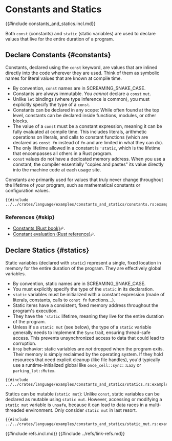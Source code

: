 # Constants and Statics

{{#include constants_and_statics.incl.md}}

Both `const` (constants) and `static` (static variables) are used to declare values that live for the entire duration of a program.

## Declare Constants {#constants}

Constants, declared using the `const` keyword, are values that are inlined directly into the code wherever they are used. Think of them as symbolic names for literal values that are known at compile time.

- By convention, `const` names are in SCREAMING_SNAKE_CASE.
- Constants are always immutable. You _cannot_ declare a `const` `mut`.
- Unlike `let` bindings (where type inference is common), you must explicitly specify the type of a `const`.
- Constants can be declared in any scope: While often found at the top level, constants can be declared inside functions, modules, or other blocks.
- The value of a `const` must be a constant expression, meaning it can be fully evaluated at compile time. This includes literals, arithmetic operations on literals, and calls to constant functions (which are declared as `const fn` instead of `fn` and are limited in what they can do).
- The only lifetime allowed in a constant is `'static`, which is the lifetime that encompasses all others in a Rust program.
- `const` values do not have a dedicated memory address. When you use a constant, the compiler essentially "copies and pastes" its value directly into the machine code at each usage site.

Constants are primarily used for values that truly never change throughout the lifetime of your program, such as mathematical constants or configuration values.

```rust,editable
{{#include ../../crates/language/examples/constants_and_statics/constants.rs:example}}
```

### References {#skip}

- [Constants (Rust book)](https://doc.rust-lang.org/book/ch03-01-variables-and-mutability.html#constants)⮳.
- [Constant evaluation (Rust reference)](https://doc.rust-lang.org/reference/const_eval.html)⮳.

## Declare Statics {#statics}

Static variables (declared with `static`) represent a single, fixed location in memory for the entire duration of the program. They are effectively global variables.

- By convention, static names are in SCREAMING_SNAKE_CASE.
- You must explicitly specify the type of the `static` in its declaration.
- `static` variables must be initialized with a constant expression (made of literals, constants, calls to `const fn` functions...).
- Static items have a consistent, fixed memory address throughout the program's execution.
- They have the `'static` lifetime, meaning they live for the entire duration of the program.
- Unless it's a `static mut` (see below), the type of a `static` variable generally needs to implement the `Sync` trait, ensuring thread-safe access. This prevents unsynchronized access to data that could lead to corruption.
- `Drop` behavior: static variables are _not_ dropped when the program exits. Their memory is simply reclaimed by the operating system. If they hold resources that need explicit cleanup (like file handles), you'd typically use a runtime-initialized global like `once_cell::sync::Lazy` or `parking_lot::Mutex`.

```rust,editable
{{#include ../../crates/language/examples/constants_and_statics/statics.rs:example}}
```

Statics can be mutable (`static mut`): Unlike `const`, static variables can be declared as mutable using `static mut`. However, accessing or modifying a `static mut` variable is `unsafe`, because it can lead to data races in a multi-threaded environment. Only consider `static mut` in last resort.

```rust,editable
{{#include ../../crates/language/examples/constants_and_statics/static_mut.rs:example}}
```

{{#include refs.incl.md}}
{{#include ../refs/link-refs.md}}

<div class="hidden">
</div>
